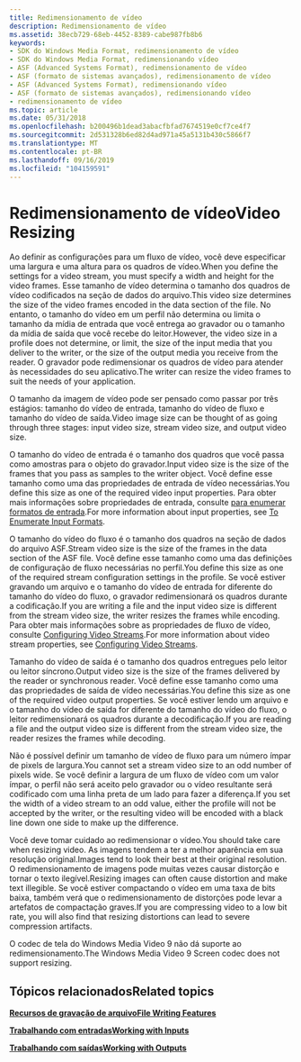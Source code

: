 ```yaml
---
title: Redimensionamento de vídeo
description: Redimensionamento de vídeo
ms.assetid: 38ecb729-68eb-4452-8389-cabe987fb8b6
keywords:
- SDK do Windows Media Format, redimensionamento de vídeo
- SDK do Windows Media Format, redimensionando vídeo
- ASF (Advanced Systems Format), redimensionamento de vídeo
- ASF (formato de sistemas avançados), redimensionamento de vídeo
- ASF (Advanced Systems Format), redimensionando vídeo
- ASF (formato de sistemas avançados), redimensionando vídeo
- redimensionamento de vídeo
ms.topic: article
ms.date: 05/31/2018
ms.openlocfilehash: b200496b1dead3abacfbfad7674519e0cf7ce4f7
ms.sourcegitcommit: 2d531328b6ed82d4ad971a45a5131b430c5866f7
ms.translationtype: MT
ms.contentlocale: pt-BR
ms.lasthandoff: 09/16/2019
ms.locfileid: "104159591"
---
```

# <a name="video-resizing"></a><span data-ttu-id="fe136-110">Redimensionamento de vídeo</span><span class="sxs-lookup"><span data-stu-id="fe136-110">Video Resizing</span></span>

<span data-ttu-id="fe136-111">Ao definir as configurações para um fluxo de vídeo, você deve especificar uma largura e uma altura para os quadros de vídeo.</span><span class="sxs-lookup"><span data-stu-id="fe136-111">When you define the settings for a video stream, you must specify a width and height for the video frames.</span></span> <span data-ttu-id="fe136-112">Esse tamanho de vídeo determina o tamanho dos quadros de vídeo codificados na seção de dados do arquivo.</span><span class="sxs-lookup"><span data-stu-id="fe136-112">This video size determines the size of the video frames encoded in the data section of the file.</span></span> <span data-ttu-id="fe136-113">No entanto, o tamanho do vídeo em um perfil não determina ou limita o tamanho da mídia de entrada que você entrega ao gravador ou o tamanho da mídia de saída que você recebe do leitor.</span><span class="sxs-lookup"><span data-stu-id="fe136-113">However, the video size in a profile does not determine, or limit, the size of the input media that you deliver to the writer, or the size of the output media you receive from the reader.</span></span> <span data-ttu-id="fe136-114">O gravador pode redimensionar os quadros de vídeo para atender às necessidades do seu aplicativo.</span><span class="sxs-lookup"><span data-stu-id="fe136-114">The writer can resize the video frames to suit the needs of your application.</span></span>

<span data-ttu-id="fe136-115">O tamanho da imagem de vídeo pode ser pensado como passar por três estágios: tamanho do vídeo de entrada, tamanho do vídeo de fluxo e tamanho do vídeo de saída.</span><span class="sxs-lookup"><span data-stu-id="fe136-115">Video image size can be thought of as going through three stages: input video size, stream video size, and output video size.</span></span>

<span data-ttu-id="fe136-116">O tamanho do vídeo de entrada é o tamanho dos quadros que você passa como amostras para o objeto do gravador.</span><span class="sxs-lookup"><span data-stu-id="fe136-116">Input video size is the size of the frames that you pass as samples to the writer object.</span></span> <span data-ttu-id="fe136-117">Você define esse tamanho como uma das propriedades de entrada de vídeo necessárias.</span><span class="sxs-lookup"><span data-stu-id="fe136-117">You define this size as one of the required video input properties.</span></span> <span data-ttu-id="fe136-118">Para obter mais informações sobre propriedades de entrada, consulte [para enumerar formatos de entrada](to-enumerate-input-formats.md).</span><span class="sxs-lookup"><span data-stu-id="fe136-118">For more information about input properties, see [To Enumerate Input Formats](to-enumerate-input-formats.md).</span></span>

<span data-ttu-id="fe136-119">O tamanho do vídeo do fluxo é o tamanho dos quadros na seção de dados do arquivo ASF.</span><span class="sxs-lookup"><span data-stu-id="fe136-119">Stream video size is the size of the frames in the data section of the ASF file.</span></span> <span data-ttu-id="fe136-120">Você define esse tamanho como uma das definições de configuração de fluxo necessárias no perfil.</span><span class="sxs-lookup"><span data-stu-id="fe136-120">You define this size as one of the required stream configuration settings in the profile.</span></span> <span data-ttu-id="fe136-121">Se você estiver gravando um arquivo e o tamanho do vídeo de entrada for diferente do tamanho do vídeo do fluxo, o gravador redimensionará os quadros durante a codificação.</span><span class="sxs-lookup"><span data-stu-id="fe136-121">If you are writing a file and the input video size is different from the stream video size, the writer resizes the frames while encoding.</span></span> <span data-ttu-id="fe136-122">Para obter mais informações sobre as propriedades de fluxo de vídeo, consulte [Configuring Video Streams](configuring-video-streams.md).</span><span class="sxs-lookup"><span data-stu-id="fe136-122">For more information about video stream properties, see [Configuring Video Streams](configuring-video-streams.md).</span></span>

<span data-ttu-id="fe136-123">Tamanho do vídeo de saída é o tamanho dos quadros entregues pelo leitor ou leitor síncrono.</span><span class="sxs-lookup"><span data-stu-id="fe136-123">Output video size is the size of the frames delivered by the reader or synchronous reader.</span></span> <span data-ttu-id="fe136-124">Você define esse tamanho como uma das propriedades de saída de vídeo necessárias.</span><span class="sxs-lookup"><span data-stu-id="fe136-124">You define this size as one of the required video output properties.</span></span> <span data-ttu-id="fe136-125">Se você estiver lendo um arquivo e o tamanho do vídeo de saída for diferente do tamanho do vídeo do fluxo, o leitor redimensionará os quadros durante a decodificação.</span><span class="sxs-lookup"><span data-stu-id="fe136-125">If you are reading a file and the output video size is different from the stream video size, the reader resizes the frames while decoding.</span></span>

<span data-ttu-id="fe136-126">Não é possível definir um tamanho de vídeo de fluxo para um número ímpar de pixels de largura.</span><span class="sxs-lookup"><span data-stu-id="fe136-126">You cannot set a stream video size to an odd number of pixels wide.</span></span> <span data-ttu-id="fe136-127">Se você definir a largura de um fluxo de vídeo com um valor ímpar, o perfil não será aceito pelo gravador ou o vídeo resultante será codificado com uma linha preta de um lado para fazer a diferença.</span><span class="sxs-lookup"><span data-stu-id="fe136-127">If you set the width of a video stream to an odd value, either the profile will not be accepted by the writer, or the resulting video will be encoded with a black line down one side to make up the difference.</span></span>

<span data-ttu-id="fe136-128">Você deve tomar cuidado ao redimensionar o vídeo.</span><span class="sxs-lookup"><span data-stu-id="fe136-128">You should take care when resizing video.</span></span> <span data-ttu-id="fe136-129">As imagens tendem a ter a melhor aparência em sua resolução original.</span><span class="sxs-lookup"><span data-stu-id="fe136-129">Images tend to look their best at their original resolution.</span></span> <span data-ttu-id="fe136-130">O redimensionamento de imagens pode muitas vezes causar distorção e tornar o texto ilegível.</span><span class="sxs-lookup"><span data-stu-id="fe136-130">Resizing images can often cause distortion and make text illegible.</span></span> <span data-ttu-id="fe136-131">Se você estiver compactando o vídeo em uma taxa de bits baixa, também verá que o redimensionamento de distorções pode levar a artefatos de compactação graves.</span><span class="sxs-lookup"><span data-stu-id="fe136-131">If you are compressing video to a low bit rate, you will also find that resizing distortions can lead to severe compression artifacts.</span></span>

<span data-ttu-id="fe136-132">O codec de tela do Windows Media Video 9 não dá suporte ao redimensionamento.</span><span class="sxs-lookup"><span data-stu-id="fe136-132">The Windows Media Video 9 Screen codec does not support resizing.</span></span>

## <a name="related-topics"></a><span data-ttu-id="fe136-133">Tópicos relacionados</span><span class="sxs-lookup"><span data-stu-id="fe136-133">Related topics</span></span>

<dl> <dt>

[<span data-ttu-id="fe136-134">**Recursos de gravação de arquivo**</span><span class="sxs-lookup"><span data-stu-id="fe136-134">**File Writing Features**</span></span>](file-writing-features.md)
</dt> <dt>

[<span data-ttu-id="fe136-135">**Trabalhando com entradas**</span><span class="sxs-lookup"><span data-stu-id="fe136-135">**Working with Inputs**</span></span>](working-with-inputs.md)
</dt> <dt>

[<span data-ttu-id="fe136-136">**Trabalhando com saídas**</span><span class="sxs-lookup"><span data-stu-id="fe136-136">**Working with Outputs**</span></span>](working-with-outputs.md)
</dt> </dl>

 

 




